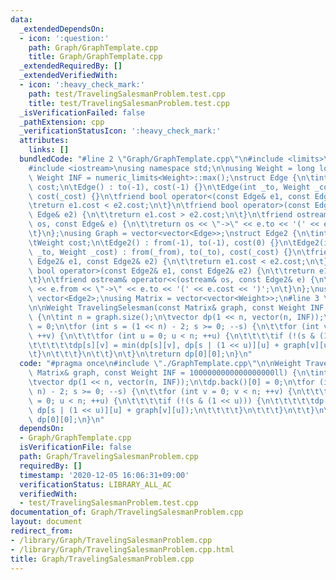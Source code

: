 ```yaml
---
data:
  _extendedDependsOn:
  - icon: ':question:'
    path: Graph/GraphTemplate.cpp
    title: Graph/GraphTemplate.cpp
  _extendedRequiredBy: []
  _extendedVerifiedWith:
  - icon: ':heavy_check_mark:'
    path: test/TravelingSalesmanProblem.test.cpp
    title: test/TravelingSalesmanProblem.test.cpp
  _isVerificationFailed: false
  _pathExtension: cpp
  _verificationStatusIcon: ':heavy_check_mark:'
  attributes:
    links: []
  bundledCode: "#line 2 \"Graph/GraphTemplate.cpp\"\n#include <limits>\n#include <vector>\n\
    #include <iostream>\nusing namespace std;\n\nusing Weight = long long;\nconstexpr\
    \ Weight INF = numeric_limits<Weight>::max();\nstruct Edge {\n\tint to;\n\tWeight\
    \ cost;\n\tEdge() : to(-1), cost(-1) {}\n\tEdge(int _to, Weight _cost = 1) : to(_to),\
    \ cost(_cost) {}\n\tfriend bool operator<(const Edge& e1, const Edge& e2) {\n\t\
    \treturn e1.cost < e2.cost;\n\t}\n\tfriend bool operator>(const Edge& e1, const\
    \ Edge& e2) {\n\t\treturn e1.cost > e2.cost;\n\t}\n\tfriend ostream& operator<<(ostream&\
    \ os, const Edge& e) {\n\t\treturn os << \"->\" << e.to << '(' << e.cost << ')';\n\
    \t}\n};\nusing Graph = vector<vector<Edge>>;\nstruct Edge2 {\n\tint from, to;\n\
    \tWeight cost;\n\tEdge2() : from(-1), to(-1), cost(0) {}\n\tEdge2(int _from, int\
    \ _to, Weight _cost) : from(_from), to(_to), cost(_cost) {}\n\tfriend bool operator<(const\
    \ Edge2& e1, const Edge2& e2) {\n\t\treturn e1.cost < e2.cost;\n\t}\n\tfriend\
    \ bool operator>(const Edge2& e1, const Edge2& e2) {\n\t\treturn e1.cost > e2.cost;\n\
    \t}\n\tfriend ostream& operator<<(ostream& os, const Edge2& e) {\n\t\treturn os\
    \ << e.from << \"->\" << e.to << '(' << e.cost << ')';\n\t}\n};\nusing Edges =\
    \ vector<Edge2>;\nusing Matrix = vector<vector<Weight>>;\n#line 3 \"Graph/TravelingSalesmanProblem.cpp\"\
    \n\nWeight TravelingSelesman(const Matrix& graph, const Weight INF = 1000000000000000000ll)\
    \ {\n\tint n = graph.size();\n\tvector dp(1 << n, vector(n, INF));\n\tdp.back()[0]\
    \ = 0;\n\tfor (int s = (1 << n) - 2; s >= 0; --s) {\n\t\tfor (int v = 0; v < n;\
    \ ++v) {\n\t\t\tfor (int u = 0; u < n; ++u) {\n\t\t\t\tif (!(s & (1 << u))) {\n\
    \t\t\t\t\tdp[s][v] = min(dp[s][v], dp[s | (1 << u)][u] + graph[v][u]);\n\t\t\t\
    \t}\n\t\t\t}\n\t\t}\n\t}\n\treturn dp[0][0];\n}\n"
  code: "#pragma once\n#include \"./GraphTemplate.cpp\"\n\nWeight TravelingSelesman(const\
    \ Matrix& graph, const Weight INF = 1000000000000000000ll) {\n\tint n = graph.size();\n\
    \tvector dp(1 << n, vector(n, INF));\n\tdp.back()[0] = 0;\n\tfor (int s = (1 <<\
    \ n) - 2; s >= 0; --s) {\n\t\tfor (int v = 0; v < n; ++v) {\n\t\t\tfor (int u\
    \ = 0; u < n; ++u) {\n\t\t\t\tif (!(s & (1 << u))) {\n\t\t\t\t\tdp[s][v] = min(dp[s][v],\
    \ dp[s | (1 << u)][u] + graph[v][u]);\n\t\t\t\t}\n\t\t\t}\n\t\t}\n\t}\n\treturn\
    \ dp[0][0];\n}\n"
  dependsOn:
  - Graph/GraphTemplate.cpp
  isVerificationFile: false
  path: Graph/TravelingSalesmanProblem.cpp
  requiredBy: []
  timestamp: '2020-12-05 16:06:31+09:00'
  verificationStatus: LIBRARY_ALL_AC
  verifiedWith:
  - test/TravelingSalesmanProblem.test.cpp
documentation_of: Graph/TravelingSalesmanProblem.cpp
layout: document
redirect_from:
- /library/Graph/TravelingSalesmanProblem.cpp
- /library/Graph/TravelingSalesmanProblem.cpp.html
title: Graph/TravelingSalesmanProblem.cpp
---
```

